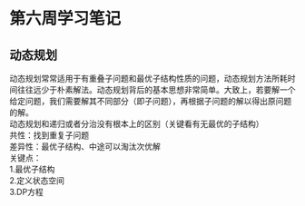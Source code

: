 # 第六周学习笔记
## 动态规划
动态规划常常适用于有重叠子问题和最优子结构性质的问题，动态规划方法所耗时间往往远少于朴素解法。动态规划背后的基本思想非常简单。大致上，若要解一个给定问题，我们需要解其不同部分（即子问题），再根据子问题的解以得出原问题的解。
<br>
动态规划和递归或者分治没有根本上的区别（关键看有无最优的子结构）    
共性：找到重复子问题    
差异性：最优子结构、中途可以淘汰次优解
<br>
关键点：   
1.最优子结构    
2.定义状态空间    
3.DP方程     
